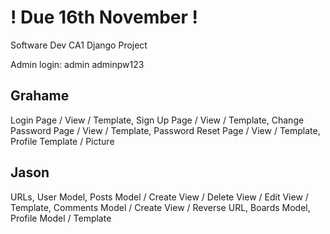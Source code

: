 # ! Due 16th November !
Software Dev CA1 Django Project

Admin login:
admin
adminpw123


Grahame
-----
Login Page / View / Template,
Sign Up Page / View / Template,
Change Password Page / View / Template,
Password Reset Page / View / Template,
Profile Template / Picture

Jason
-----
URLs,
User Model,
Posts Model / Create View / Delete View / Edit View / Template,
Comments Model / Create View / Reverse URL,
Boards Model,
Profile Model / Template

